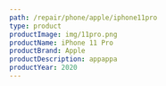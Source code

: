 ```yaml
---
path: /repair/phone/apple/iphone11pro
type: product
productImage: img/11pro.png
productName: iPhone 11 Pro
productBrand: Apple
productDescription: appappa
productYear: 2020
---
```

